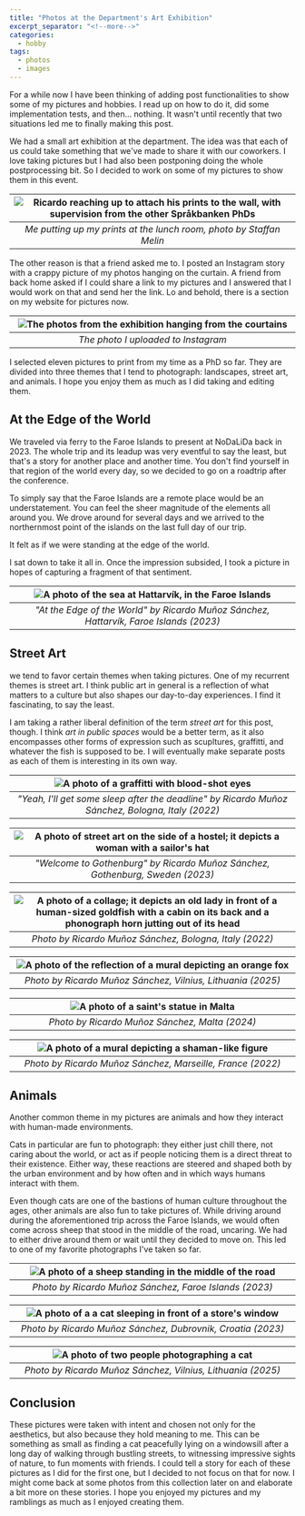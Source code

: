 ```yaml
---
title: "Photos at the Department's Art Exhibition"
excerpt_separator: "<!--more-->"
categories:
  - hobby
tags:
  - photos
  - images
---
```


<style>
table th:first-of-type {
    width: 10%;
}
table th:nth-of-type(2) {
    width: 10%;
}
table th:nth-of-type(3) {
    width: 50%;
}
table th:nth-of-type(4) {
    width: 30%;
}
</style>

For a while now I have been thinking of adding post functionalities to show some of my pictures and hobbies.
I read up on how to do it, did some implementation tests, and then... nothing.
It wasn't until recently that two situations led me to finally making this post.

We had a small art exhibition at the department.
The idea was that each of us could take something that we've made to share it with our coworkers.
I love taking pictures but I had also been postponing doing the whole postprocessing bit.
So I decided to work on some of my pictures to show them in this event.

|![Ricardo reaching up to attach his prints to the wall, with supervision from the other Språkbanken PhDs](https://gist.githubusercontent.com/rimusa/55ea969ccb88515f0a120cd7413c461c/raw/c6e522a5e6c2895bd927ffaf9e9604d9977707b2/sfs_art.webp)|
|:--:|
|*Me putting up my prints at the lunch room, photo by Staffan Melin*|

The other reason is that a friend asked me to.
I posted an Instagram story with a crappy picture of my photos hanging on the curtain.
A friend from back home asked if I could share a link to my pictures and I answered that I would work on that and send her the link.
Lo and behold, there is a section on my website for pictures now.

|![The photos from the exhibition hanging from the courtains](https://gist.githubusercontent.com/rimusa/55ea969ccb88515f0a120cd7413c461c/raw/70d5d720e38191f9957132dc4f015a68a4e84aec/sfs_photos.jpg)|
|:--:|
|*The photo I uploaded to Instagram*|

I selected eleven pictures to print from my time as a PhD so far.
They are divided into three themes that I tend to photograph: landscapes, street art, and animals.
I hope you enjoy them as much as I did taking and editing them.


## At the Edge of the World

We traveled via ferry to the Faroe Islands to present at NoDaLiDa back in 2023.
The whole trip and its leadup was very eventful to say the least, but that's a story for another place and another time.
You don't find yourself in that region of the world every day, so we decided to go on a roadtrip after the conference.

To simply say that the Faroe Islands are a remote place would be an understatement.
You can feel the sheer magnitude of the elements all around you.
We drove around for several days and we arrived to the northernmost point of the islands on the last full day of our trip.

It felt as if we were standing at the edge of the world.

I sat down to take it all in.
Once the impression subsided, I took a picture in hopes of capturing a fragment of that sentiment.

|![A photo of the sea at Hattarvík, in the Faroe Islands](https://gist.githubusercontent.com/rimusa/55ea969ccb88515f0a120cd7413c461c/raw/b3687142e269693e7ebc6cf8e6a50d5ed120a5a8/g1_edge_of_the_world.jpg)|
|:--:|
|*"At the Edge of the World" by Ricardo Muñoz Sánchez, Hattarvík, Faroe Islands (2023)*|


## Street Art

we tend to favor certain themes when taking pictures.
One of my recurrent themes is street art.
I think public art in general is a reflection of what matters to a culture but also shapes our day-to-day experiences.
I find it fascinating, to say the least.

I am taking a rather liberal definition of the term _street art_ for this post, though.
I think _art in public spaces_ would be a better term, as it also encompasses other forms of expression such as scupltures, graffitti, and whatever the fish is supposed to be.
I will eventually make separate posts as each of them is interesting in its own way.

| ![A photo of a graffitti with blood-shot eyes](https://gist.githubusercontent.com/rimusa/55ea969ccb88515f0a120cd7413c461c/raw/385c13558dacd99f599074efbb820982c47070d1/g2_after_the_deadline.jpg)|
|:--:|
|*"Yeah, I'll get some sleep after the deadline" by Ricardo Muñoz Sánchez, Bologna, Italy (2022)*|

|![A photo of street art on the side of a hostel; it depicts a woman with a sailor's hat](https://gist.githubusercontent.com/rimusa/55ea969ccb88515f0a120cd7413c461c/raw/385c13558dacd99f599074efbb820982c47070d1/g2_goteborg.jpg)|
|:--:|
|*"Welcome to Gothenburg" by Ricardo Muñoz Sánchez, Gothenburg, Sweden (2023)*|

|![A photo of a collage; it depicts an old lady in front of a human-sized goldfish with a cabin on its back and a phonograph horn jutting out of its head](https://gist.githubusercontent.com/rimusa/55ea969ccb88515f0a120cd7413c461c/raw/385c13558dacd99f599074efbb820982c47070d1/g2_lady_fish.jpg)|
|:--:|
|*Photo by Ricardo Muñoz Sánchez, Bologna, Italy (2022)*|

|![A photo of the reflection of a mural depicting an orange fox](https://gist.githubusercontent.com/rimusa/55ea969ccb88515f0a120cd7413c461c/raw/385c13558dacd99f599074efbb820982c47070d1/g2_reflection.jpg)|
|:--:|
|*Photo by Ricardo Muñoz Sánchez, Vilnius, Lithuania (2025)*|

|![A photo of a saint's statue in Malta](https://gist.githubusercontent.com/rimusa/55ea969ccb88515f0a120cd7413c461c/raw/385c13558dacd99f599074efbb820982c47070d1/g2_saint_statue.jpg)|
|:--:|
|*Photo by Ricardo Muñoz Sánchez, Malta (2024)*|

|![A photo of a mural depicting a shaman-like figure](https://gist.githubusercontent.com/rimusa/55ea969ccb88515f0a120cd7413c461c/raw/385c13558dacd99f599074efbb820982c47070d1/g2_shaman.jpg)|
|:--:|
|*Photo by Ricardo Muñoz Sánchez, Marseille, France (2022)*|


## Animals

Another common theme in my pictures are animals and how they interact with human-made environments.

Cats in particular are fun to photograph: they either just chill there, not caring about the world, or act as if people noticing them is a direct threat to their existence.
Either way, these reactions are steered and shaped both by the urban environment and by how often and in which ways humans interact with them.

Even though cats are one of the bastions of human culture throughout the ages, other animals are also fun to take pictures of.
While driving around during the aforementioned trip across the Faroe Islands, we would often come across sheep that stood in the middle of the road, uncaring.
We had to either drive around them or wait until they decided to move on.
This led to one of my favorite photographs I've taken so far.

|![A photo of a sheep standing in the middle of the road](https://gist.githubusercontent.com/rimusa/55ea969ccb88515f0a120cd7413c461c/raw/468157aa40b1863c301bbc5218ab391b1aabeaa1/g3_sheep_road.jpg)|
|:--:|
|*Photo by Ricardo Muñoz Sánchez, Faroe Islands (2023)*|

|![A photo of a a cat sleeping in front of a store's window](https://gist.githubusercontent.com/rimusa/55ea969ccb88515f0a120cd7413c461c/raw/468157aa40b1863c301bbc5218ab391b1aabeaa1/g3_cat_windowsill.jpg)|
|:--:|
|*Photo by Ricardo Muñoz Sánchez, Dubrovnik, Croatia (2023)*|

|![A photo of two people photographing a cat](https://gist.githubusercontent.com/rimusa/55ea969ccb88515f0a120cd7413c461c/raw/468157aa40b1863c301bbc5218ab391b1aabeaa1/g3_photograph_the_photographers.jpg)|
|:--:|
|*Photo by Ricardo Muñoz Sánchez, Vilnius, Lithuania (2025)*|


## Conclusion

These pictures were taken with intent and chosen not only for the aesthetics, but also because they hold meaning to me.
This can be something as small as finding a cat peacefully lying on a windowsill after a long day of walking through bustling streets, to witnessing impressive sights of nature, to fun moments with friends.
I could tell a story for each of these pictures as I did for the first one, but I decided to not focus on that for now.
I might come back at some photos from this collection later on and elaborate a bit more on these stories.
I hope you enjoyed my pictures and my ramblings as much as I enjoyed creating them.